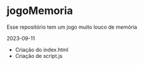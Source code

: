 # jogoMemoria
Esse repositório tem um jogo muito louco de memória 




2023-09-11
- Criação do index.html
- Criação de script.js

